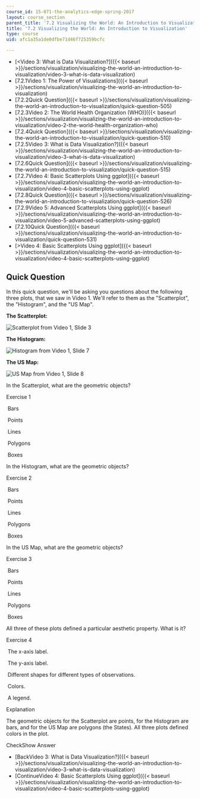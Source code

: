 ```yaml
---
course_id: 15-071-the-analytics-edge-spring-2017
layout: course_section
parent_title: '7.2 Visualizing the World: An Introduction to Visualization'
title: '7.2 Visualizing the World: An Introduction to Visualization'
type: course
uid: afc1a35a1de0dfbe71d46f725359bcfc

---
```


*   [<Video 3: What is Data Visualization?]({{< baseurl >}}/sections/visualization/visualizing-the-world-an-introduction-to-visualization/video-3-what-is-data-visualization)
*   [7.2.1Video 1: The Power of Visualizations]({{< baseurl >}}/sections/visualization/visualizing-the-world-an-introduction-to-visualization)
*   [7.2.2Quick Question]({{< baseurl >}}/sections/visualization/visualizing-the-world-an-introduction-to-visualization/quick-question-505)
*   [7.2.3Video 2: The World Health Organization (WHO)]({{< baseurl >}}/sections/visualization/visualizing-the-world-an-introduction-to-visualization/video-2-the-world-health-organization-who)
*   [7.2.4Quick Question]({{< baseurl >}}/sections/visualization/visualizing-the-world-an-introduction-to-visualization/quick-question-510)
*   [7.2.5Video 3: What is Data Visualization?]({{< baseurl >}}/sections/visualization/visualizing-the-world-an-introduction-to-visualization/video-3-what-is-data-visualization)
*   [7.2.6Quick Question]({{< baseurl >}}/sections/visualization/visualizing-the-world-an-introduction-to-visualization/quick-question-515)
*   [7.2.7Video 4: Basic Scatterplots Using ggplot]({{< baseurl >}}/sections/visualization/visualizing-the-world-an-introduction-to-visualization/video-4-basic-scatterplots-using-ggplot)
*   [7.2.8Quick Question]({{< baseurl >}}/sections/visualization/visualizing-the-world-an-introduction-to-visualization/quick-question-526)
*   [7.2.9Video 5: Advanced Scatterplots Using ggplot]({{< baseurl >}}/sections/visualization/visualizing-the-world-an-introduction-to-visualization/video-5-advanced-scatterplots-using-ggplot)
*   [7.2.10Quick Question]({{< baseurl >}}/sections/visualization/visualizing-the-world-an-introduction-to-visualization/quick-question-531)
*   [\>Video 4: Basic Scatterplots Using ggplot]({{< baseurl >}}/sections/visualization/visualizing-the-world-an-introduction-to-visualization/video-4-basic-scatterplots-using-ggplot)

Quick Question
--------------

In this quick question, we'll be asking you questions about the following three plots, that we saw in Video 1. We'll refer to them as the "Scatterplot", the "Histogram", and the "US Map".

**The Scatterplot:**

![Scatterplot from Video 1, Slide 3](/coursemedia/15-071-the-analytics-edge-spring-2017/2dfcddaf915538a51d3028359bbd2fcb_Scatterplot_Week7.jpg)

**The Histogram:**

![Histogram from Video 1, Slide 7](/coursemedia/15-071-the-analytics-edge-spring-2017/2d2061176d857ff3a33d60d7c1fafd9c_Histogram_Week7.jpg)

**The US Map:**

![US Map from Video 1, Slide 8](/coursemedia/15-071-the-analytics-edge-spring-2017/2e9e352fb3c5db802e8d74e83b053498_USmap_Week7.jpg)

In the Scatterplot, what are the geometric objects?

Exercise 1

&nbsp;Bars&nbsp;

&nbsp;Points&nbsp;

&nbsp;Lines&nbsp;

&nbsp;Polygons&nbsp;

&nbsp;Boxes&nbsp;

In the Histogram, what are the geometric objects?

Exercise 2

&nbsp;Bars&nbsp;

&nbsp;Points&nbsp;

&nbsp;Lines&nbsp;

&nbsp;Polygons&nbsp;

&nbsp;Boxes&nbsp;

In the US Map, what are the geometric objects?

Exercise 3

&nbsp;Bars&nbsp;

&nbsp;Points&nbsp;

&nbsp;Lines&nbsp;

&nbsp;Polygons&nbsp;

&nbsp;Boxes&nbsp;

All three of these plots defined a particular aesthetic property. What is it?

Exercise 4

&nbsp;The x-axis label.&nbsp;

&nbsp;The y-axis label.&nbsp;

&nbsp;Different shapes for different types of observations.&nbsp;

&nbsp;Colors.&nbsp;

&nbsp;A legend.&nbsp;

Explanation

The geometric objects for the Scatterplot are points, for the Histogram are bars, and for the US Map are polygons (the States). All three plots defined colors in the plot.

CheckShow Answer

*   [BackVideo 3: What is Data Visualization?]({{< baseurl >}}/sections/visualization/visualizing-the-world-an-introduction-to-visualization/video-3-what-is-data-visualization)
*   [ContinueVideo 4: Basic Scatterplots Using ggplot]({{< baseurl >}}/sections/visualization/visualizing-the-world-an-introduction-to-visualization/video-4-basic-scatterplots-using-ggplot)